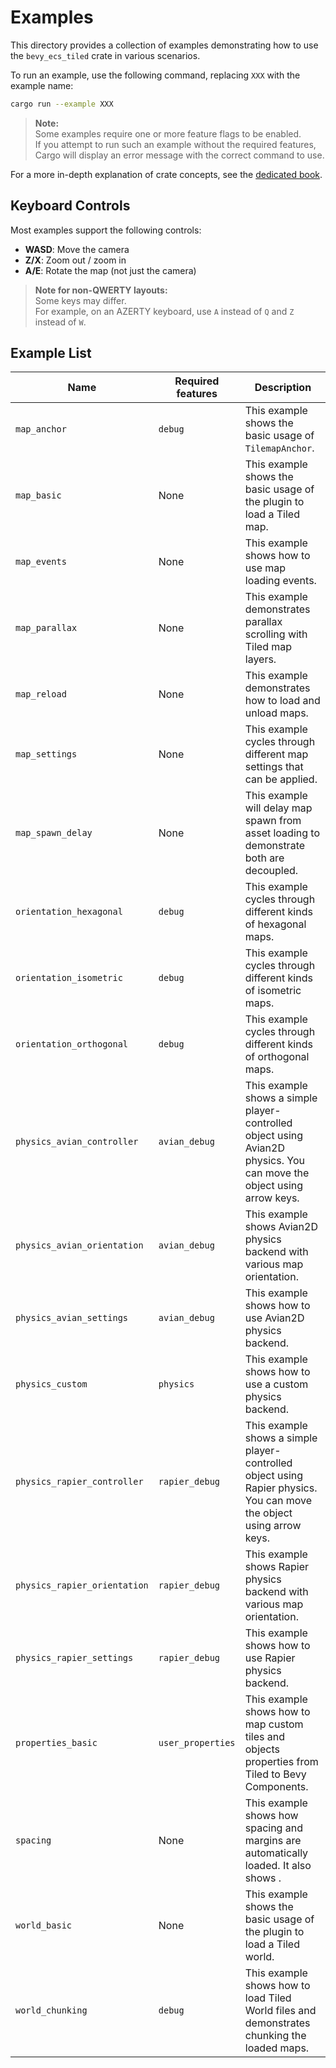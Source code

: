 # Examples

This directory provides a collection of examples demonstrating how to use the `bevy_ecs_tiled` crate in various scenarios.

To run an example, use the following command, replacing `XXX` with the example name:

```bash
cargo run --example XXX
```

> **Note:**  
> Some examples require one or more feature flags to be enabled.  
> If you attempt to run such an example without the required features, Cargo will display an error message with the correct command to use.

For a more in-depth explanation of crate concepts, see the [dedicated book](https://adrien-bon.github.io/bevy_ecs_tiled/).

## Keyboard Controls

Most examples support the following controls:

- **WASD**: Move the camera
- **Z/X**: Zoom out / zoom in
- **A/E**: Rotate the map (not just the camera)

> **Note for non-QWERTY layouts:**  
> Some keys may differ.  
> For example, on an AZERTY keyboard, use `A` instead of `Q` and `Z` instead of `W`.

## Example List

| Name | Required features | Description |
|------|-------------------|-------------|
| `map_anchor` | `debug` | This example shows the basic usage of `TilemapAnchor`. |
| `map_basic` | None | This example shows the basic usage of the plugin to load a Tiled map. |
| `map_events` | None | This example shows how to use map loading events. |
| `map_parallax` | None | This example demonstrates parallax scrolling with Tiled map layers. |
| `map_reload` | None | This example demonstrates how to load and unload maps. |
| `map_settings` | None | This example cycles through different map settings that can be applied. |
| `map_spawn_delay` | None | This example will delay map spawn from asset loading to demonstrate both are decoupled. |
| `orientation_hexagonal` | `debug` | This example cycles through different kinds of hexagonal maps. |
| `orientation_isometric` | `debug` | This example cycles through different kinds of isometric maps. |
| `orientation_orthogonal` | `debug` | This example cycles through different kinds of orthogonal maps. |
| `physics_avian_controller` | `avian_debug` | This example shows a simple player-controlled object using Avian2D physics. You can move the object using arrow keys. |
| `physics_avian_orientation` | `avian_debug` | This example shows Avian2D physics backend with various map orientation. |
| `physics_avian_settings` | `avian_debug` | This example shows how to use Avian2D physics backend. |
| `physics_custom` | `physics` | This example shows how to use a custom physics backend. |
| `physics_rapier_controller` | `rapier_debug` | This example shows a simple player-controlled object using Rapier physics. You can move the object using arrow keys. |
| `physics_rapier_orientation` | `rapier_debug` | This example shows Rapier physics backend with various map orientation. |
| `physics_rapier_settings` | `rapier_debug` | This example shows how to use Rapier physics backend. |
| `properties_basic` | `user_properties` | This example shows how to map custom tiles and objects properties from Tiled to Bevy Components. |
| `spacing` | None | This example shows how spacing and margins are automatically loaded. It also shows . |
| `world_basic` | None | This example shows the basic usage of the plugin to load a Tiled world. |
| `world_chunking` | `debug` | This example shows how to load Tiled World files and demonstrates chunking the loaded maps. |

